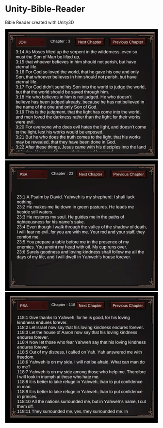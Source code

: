 # Unity-Bible-Reader
Bible Reader created with Unity3D

![Alt text](screenshots/bible1.png?raw=true "Bible")
![Alt text](screenshots/bible2.png?raw=true "Bible")
![Alt text](screenshots/bible3.png?raw=true "Bible")
